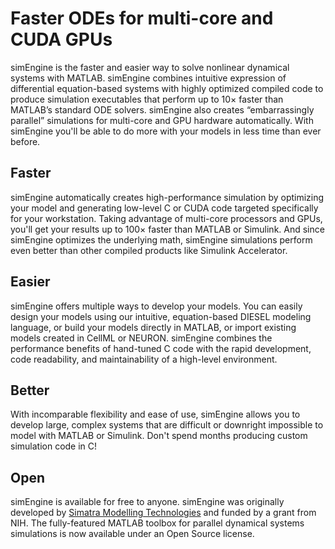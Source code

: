 # Faster ODEs for multi-core and CUDA GPUs #

simEngine is the faster and easier way to solve nonlinear dynamical systems with MATLAB. simEngine combines intuitive expression of differential equation-based systems with highly optimized compiled code to produce simulation executables that perform up to 10× faster than MATLAB’s standard ODE solvers. simEngine also creates “embarrassingly parallel” simulations for multi-core and GPU hardware automatically. With simEngine you'll be able to do more with your models in less time than ever before.


## Faster ##
simEngine automatically creates high-performance simulation by optimizing your model and generating low-level C or CUDA code targeted specifically for your workstation. Taking advantage of multi-core processors and GPUs, you'll get your results up to 100× faster than MATLAB or Simulink. And since simEngine optimizes the underlying math, simEngine simulations perform even better than other compiled products like Simulink Accelerator.

## Easier ##
simEngine offers multiple ways to develop your models. You can easily design your models using our intuitive, equation-based DIESEL modeling language, or build your models directly in MATLAB, or import existing models created in CellML or NEURON. simEngine combines the performance benefits of hand-tuned C code with the rapid development, code readability, and maintainability of a high-level environment.

## Better ##
With incomparable flexibility and ease of use, simEngine allows you to develop large, complex systems that are difficult or downright impossible to model with MATLAB or Simulink. Don't spend months producing custom simulation code in C!

## Open ##
simEngine is available for free to anyone. simEngine was originally developed by [Simatra Modelling Technologies](http://simatratechnologies.com) and funded by a grant from NIH. The fully-featured MATLAB toolbox for parallel dynamical systems simulations is now available under an Open Source license.